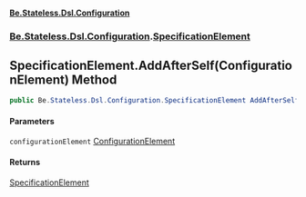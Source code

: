 #### [Be.Stateless.Dsl.Configuration](README.md 'README')
### [Be.Stateless.Dsl.Configuration](Be.Stateless.Dsl.Configuration.md 'Be.Stateless.Dsl.Configuration').[SpecificationElement](SpecificationElement.md 'Be.Stateless.Dsl.Configuration.SpecificationElement')

## SpecificationElement.AddAfterSelf(ConfigurationElement) Method

```csharp
public Be.Stateless.Dsl.Configuration.SpecificationElement AddAfterSelf(Be.Stateless.Dsl.Configuration.ConfigurationElement configurationElement);
```
#### Parameters

<a name='Be.Stateless.Dsl.Configuration.SpecificationElement.AddAfterSelf(Be.Stateless.Dsl.Configuration.ConfigurationElement).configurationElement'></a>

`configurationElement` [ConfigurationElement](ConfigurationElement.md 'Be.Stateless.Dsl.Configuration.ConfigurationElement')

#### Returns
[SpecificationElement](SpecificationElement.md 'Be.Stateless.Dsl.Configuration.SpecificationElement')